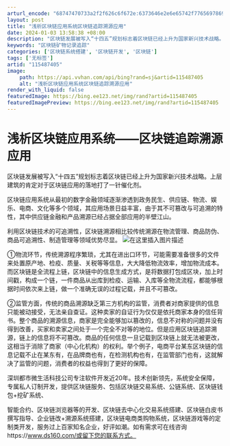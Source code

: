 ```yaml
---
arturl_encode: "68747470733a2f2f626c6f672e:6373646e2e6e65742f77656978696e5f35363230333938382f:61727469636c652f64657461696c732f313135343837343035"
layout: post
title: "浅析区块链应用系统区块链追踪溯源应用"
date: 2024-01-03 13:58:38 +08:00
description: "区块链发展被写入“十四五”规划标志着区块链已经上升为国家新兴技术战略。上层建筑的肯定对于区块链应用的"
keywords: "区块链矿物记录追踪"
categories: ['区块链系统搭建', '区块链开发', '区块链']
tags: ['无标签']
artid: "115487405"
image:
    path: https://api.vvhan.com/api/bing?rand=sj&artid=115487405
    alt: "浅析区块链应用系统区块链追踪溯源应用"
render_with_liquid: false
featuredImage: https://bing.ee123.net/img/rand?artid=115487405
featuredImagePreview: https://bing.ee123.net/img/rand?artid=115487405
---
```


# 浅析区块链应用系统——区块链追踪溯源应用

区块链发展被写入“十四五”规划标志着区块链已经上升为国家新兴技术战略。上层建筑的肯定对于区块链应用的落地打了一针催化剂。
  
区块链应用系统从最初的数字金融领域逐渐渗透到政务民生、供应链、物流、娱乐、电商、文化等多个领域，其应用场景日益丰富，由于其不可篡改与可追溯的特性，其中供应链金融和产品溯源已经占据全部应用的半壁江山。
  
利用区块链技术的可追溯性，区块链溯源相比较传统溯源在物流管理、商品防伪、商品可追溯性、制造管理等领域优势尽显。
![在这里插入图片描述](https://i-blog.csdnimg.cn/blog_migrate/61893af556bad15454fad0149886fd42.png)
  
①物流环节，传统溯源程序繁琐，尤其在进出口环节，可能需要准备很多的文件来处置原产地、检疫、质量、关税等等信息，大大降低物流效率，增加物流成本。而区块链是全流程上链，区块链中的信息生成方式，是将数据打包成区块，加上时间戳，构成一个链，一件商品从出库到检疫、运输、入库等全物流流程，都能够根据时间依次来上链，做一个准确无误的过程记载，并且不可篡改。
  
②监管方面，传统的商品溯源缺乏第三方机构的监管，消费者对商家提供的信息只能被动接受，无法亲自查证。这种卖家的自证行为仅仅是依托商家本身的信任背书。整个商品的溯源信息，商家是完全能够加以篡改的，信息不对称的问题并没有得到改善，买家和卖家之间处于一个完全不对等的地位。但是应用区块链追踪溯源，链上的信息将不可篡改。商品的任何信息一旦记载到区块链上就无法被更改，这相当于消除了商家（中心化机构）的权利。举个例子，电商平台某东区块链的信息记载不止在某东有，在品牌商也有，在检测机构也有，在监管部门也有，这就解决了监管的问题，消费者的权益也得到了更好的保障。
  
深圳都市微生活科技公司专注软件开发近20年。技术创新领先，系统安全保障，专属私人订制开发，提供区块链服务、包括区块链交易系统、公链系统、区块链钱包+挖矿系统、
  
智能合约、区块链浏览器等的开发、区块链去中心化交易系统搭建、区块链白皮书撰写指导、企业链改+溯源系统搭建，区块链电商类购物系统，区块链游戏等的定制类开发，服务过上百家知名企业，好评如潮。如有需求可在线咨询https://www.ds160.com/或留下您的联系方式。